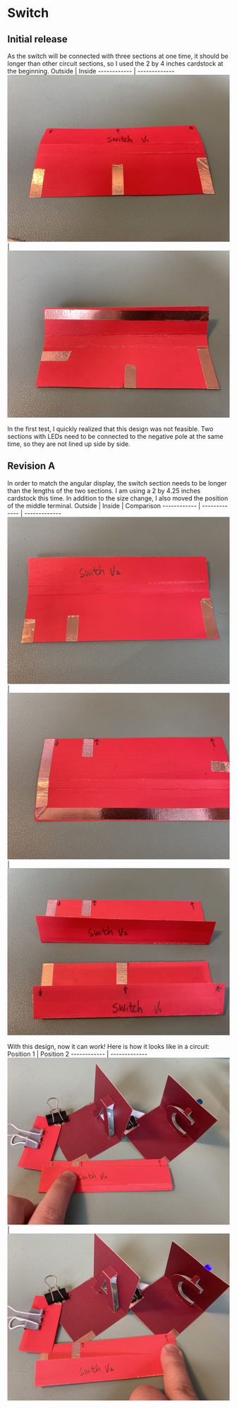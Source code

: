# Switch

## Initial release
As the switch will be connected with three sections at one time, it should be longer than other circuit sections, so I used the 2 by 4 inches cardstock at the beginning. 
Outside | Inside
------------ | -------------
![](https://github.com/Ruhan-Yang/Light-up/blob/master/Switch/Switch%201.JPG) | ![](https://github.com/Ruhan-Yang/Light-up/blob/master/Switch/Switch%202.JPG)

In the first test, I quickly realized that this design was not feasible. Two sections with LEDs need to be connected to the negative pole at the same time, so they are not lined up side by side.

## Revision A
In order to match the angular display, the switch section needs to be longer than the lengths of the two sections. I am using a 2 by 4.25 inches cardstock this time. In addition to the size change, I also moved the position of the middle terminal.
Outside | Inside | Comparison
------------ | ------------- | -------------
![](https://github.com/Ruhan-Yang/Light-up/blob/master/Switch/Switch%203.jpg) | ![](https://github.com/Ruhan-Yang/Light-up/blob/master/Switch/Switch%204.jpg)| ![](https://github.com/Ruhan-Yang/Light-up/blob/master/Switch/Switch%205.jpg)

With this design, now it can work! Here is how it looks like in a circuit:
Position 1 | Position 2
------------ | -------------
![](https://github.com/Ruhan-Yang/Light-up/blob/master/Switch/Switch%207.JPG) | ![](https://github.com/Ruhan-Yang/Light-up/blob/master/Switch/Switch%206.JPG)
